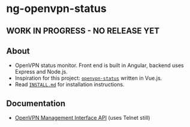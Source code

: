 # ng-openvpn-status

## **WORK IN PROGRESS - NO RELEASE YET**

## About

- OpenVPN status monitor.  Front end is built in Angular, backend uses Express and Node.js.
- Inspiration for this project: [`openvpn-status`](https://github.com/AuspeXeu/openvpn-status.git) written in Vue.js.
- Read [`INSTALL.md`](https://github.com/xinthose/ng-openvpn-status/blob/main/INSTALL.md) for installation instructions.

## Documentation

- [OpenVPN Management Interface API](https://openvpn.net/community-resources/management-interface/) (uses Telnet still)
